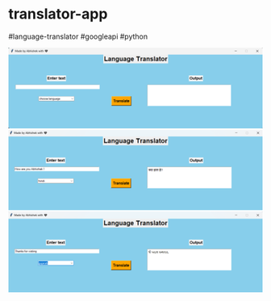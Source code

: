 # translator-app
#language-translator #googleapi #python



![alt text](https://github.com/Abhi-gits/translator-app/blob/main/img/Screenshot%20-1.png?raw=true)
![alt text](https://github.com/Abhi-gits/translator-app/blob/main/img/Screenshot%20-2.png?raw=true)
![alt text](https://github.com/Abhi-gits/translator-app/blob/main/img/Screenshot%20-3.png?raw=true)